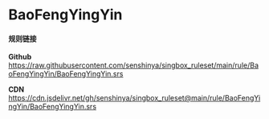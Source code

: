 # BaoFengYingYin

#### 规则链接

**Github**
https://raw.githubusercontent.com/senshinya/singbox_ruleset/main/rule/BaoFengYingYin/BaoFengYingYin.srs

**CDN**
https://cdn.jsdelivr.net/gh/senshinya/singbox_ruleset@main/rule/BaoFengYingYin/BaoFengYingYin.srs